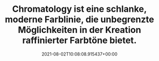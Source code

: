 ---
date: '2021-08-02T10:08:08.915437+00:00'
found_at: '2014-12-23'
found_url: http://www.sassoon-salon.de/farbe/
title: Chromatology ist eine schlanke, moderne Farblinie, die unbegrenzte Möglichkeiten
  in der Kreation raffinierter Farbtöne bietet.
---